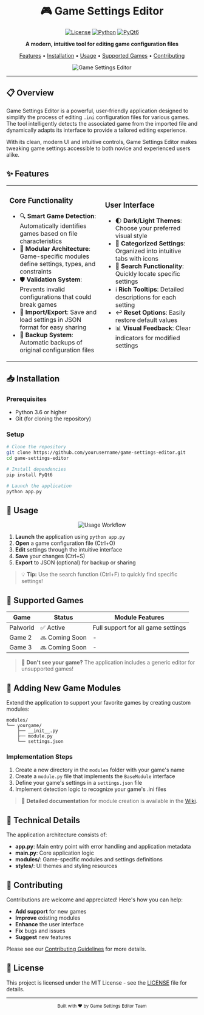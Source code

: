 <div align="center">

# 🎮 Game Settings Editor

[![License](https://img.shields.io/badge/license-MIT-blue.svg)](LICENSE)
[![Python](https://img.shields.io/badge/python-3.6+-blue.svg)](https://www.python.org/downloads/)
[![PyQt6](https://img.shields.io/badge/PyQt-6-green.svg)](https://pypi.org/project/PyQt6/)

**A modern, intuitive tool for editing game configuration files**

[Features](#✨-features) • 
[Installation](#📥-installation) • 
[Usage](#🚀-usage) • 
[Supported Games](#🎯-supported-games) • 
[Contributing](#👥-contributing)

![Game Settings Editor](screenshot.png)

</div>

---

## 📋 Overview

Game Settings Editor is a powerful, user-friendly application designed to simplify the process of editing `.ini` configuration files for various games. The tool intelligently detects the associated game from the imported file and dynamically adapts its interface to provide a tailored editing experience.

With its clean, modern UI and intuitive controls, Game Settings Editor makes tweaking game settings accessible to both novice and experienced users alike.

## ✨ Features

<table>
  <tr>
    <td width="50%">
      <h3>Core Functionality</h3>
      <ul>
        <li>🔍 <b>Smart Game Detection</b>: Automatically identifies games based on file characteristics</li>
        <li>🧩 <b>Modular Architecture</b>: Game-specific modules define settings, types, and constraints</li>
        <li>🛡️ <b>Validation System</b>: Prevents invalid configurations that could break games</li>
        <li>💾 <b>Import/Export</b>: Save and load settings in JSON format for easy sharing</li>
        <li>🔄 <b>Backup System</b>: Automatic backups of original configuration files</li>
      </ul>
    </td>
    <td width="50%">
      <h3>User Interface</h3>
      <ul>
        <li>🌓 <b>Dark/Light Themes</b>: Choose your preferred visual style</li>
        <li>📑 <b>Categorized Settings</b>: Organized into intuitive tabs with icons</li>
        <li>🔎 <b>Search Functionality</b>: Quickly locate specific settings</li>
        <li>ℹ️ <b>Rich Tooltips</b>: Detailed descriptions for each setting</li>
        <li>↩️ <b>Reset Options</b>: Easily restore default values</li>
        <li>📊 <b>Visual Feedback</b>: Clear indicators for modified settings</li>
      </ul>
    </td>
  </tr>
</table>

## 📥 Installation

### Prerequisites
- Python 3.6 or higher
- Git (for cloning the repository)

### Setup

```bash
# Clone the repository
git clone https://github.com/yourusername/game-settings-editor.git
cd game-settings-editor

# Install dependencies
pip install PyQt6

# Launch the application
python app.py
```

## 🚀 Usage

<div align="center">
  <img src="https://via.placeholder.com/600x300?text=Usage+Workflow" alt="Usage Workflow">
</div>

1. **Launch** the application using `python app.py`
2. **Open** a game configuration file (Ctrl+O)
3. **Edit** settings through the intuitive interface
4. **Save** your changes (Ctrl+S)
5. **Export** to JSON (optional) for backup or sharing

> 💡 **Tip:** Use the search function (Ctrl+F) to quickly find specific settings!

## 🎯 Supported Games

| Game | Status | Module Features |
|------|--------|----------------|
| Palworld | ✅ Active | Full support for all game settings |
| Game 2 | 🔜 Coming Soon | - |
| Game 3 | 🔜 Coming Soon | - |

> 🔧 **Don't see your game?** The application includes a generic editor for unsupported games!

## 🧩 Adding New Game Modules

Extend the application to support your favorite games by creating custom modules:

```
modules/
└── yourgame/
    ├── __init__.py
    ├── module.py
    └── settings.json
```

### Implementation Steps

1. Create a new directory in the `modules` folder with your game's name
2. Create a `module.py` file that implements the `BaseModule` interface
3. Define your game's settings in a `settings.json` file
4. Implement detection logic to recognize your game's .ini files

> 📘 **Detailed documentation** for module creation is available in the [Wiki](https://github.com/yourusername/game-settings-editor/wiki).

## 🔧 Technical Details

The application architecture consists of:

- **app.py**: Main entry point with error handling and application metadata
- **main.py**: Core application logic
- **modules/**: Game-specific modules and settings definitions
- **styles/**: UI themes and styling resources

## 👥 Contributing

Contributions are welcome and appreciated! Here's how you can help:

- **Add support** for new games
- **Improve** existing modules
- **Enhance** the user interface
- **Fix** bugs and issues
- **Suggest** new features

Please see our [Contributing Guidelines](CONTRIBUTING.md) for more details.

## 📜 License

This project is licensed under the MIT License - see the [LICENSE](LICENSE) file for details.

---

<div align="center">
  <sub>Built with ❤️ by Game Settings Editor Team</sub>
</div>
